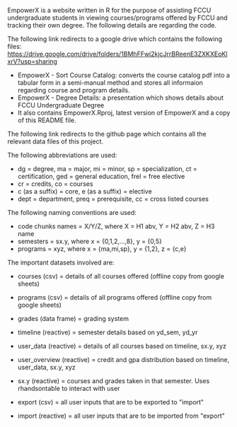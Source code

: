 EmpowerX is a website written in R for the purpose of assisting FCCU undergraduate students in viewing courses/programs offered by FCCU and tracking their own degree. The following details are regarding the code.

The following link redirects to a google drive which contains the following files: https://drive.google.com/drive/folders/1BMhFFwi2kjcJrrBReenE3ZXKXEoKlxrV?usp=sharing
- EmpowerX - Sort Course Catalog: converts the course catalog pdf into a tabular form in a semi-manual method and stores all informaion regarding course and program details.
- EmpowerX - Degree Details: a presentation which shows details about FCCU Undergraduate Degree
- It also contains EmpowerX.Rproj, latest version of EmpowerX and a copy of this README file.

The following link redirects to the github page which contains all the relevant data files of this project.

The following abbreviations are used: 
- dg = degree, ma = major, mi = minor, sp = specialization, ct = certification, ged = general education, frel = free elective
- cr = credits, co = courses
- c (as a suffix)  = core, e (as a suffix) = elective
- dept = department, preq = prerequisite, cc = cross listed courses

The following naming conventions are used:
- code chunks names = X/Y/Z, where X = H1 abv, Y = H2 abv, Z = H3 name
- semesters = sx.y, where x = {0,1,2,...,8}, y = {0,5}
- programs = xyz, where x = {ma,mi,sp}, y = {1,2}, z = {c,e}

The important datasets involved are:

- courses (csv) = details of all courses offered (offline copy from google sheets)
- programs (csv) = details of all programs offered (offline copy from google sheets)
- grades (data frame) = grading system

- timeline (reactive) =  semester details based on yd_sem, yd_yr
- user_data (reactive) = details of all courses based on timeline, sx.y, xyz
- user_overview (reactive) = credit and gpa distribution based on timeline, user_data, sx.y, xyz

- sx.y (reactive) = courses and grades taken in that semester. Uses rhandsontable to interact with user

- export (csv) = all user inputs that are to be exported to "import"
- import (reactive) = all user inputs that are to be imported from "export"
